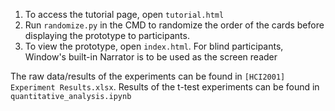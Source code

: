 1. To access the tutorial page, open ```tutorial.html```
2. Run ```randomize.py``` in the CMD to randomize the order of the cards before displaying the prototype to participants.
3. To view the prototype, open ```index.html```. For blind participants, Window's built-in Narrator is to be used as the screen reader

The raw data/results of the experiments can be found in ```[HCI2001] Experiment Results.xlsx```.
Results of the t-test experiments can be found in ```quantitative_analysis.ipynb```
